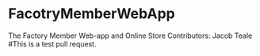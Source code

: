 # FacotryMemberWebApp
The Factory Member Web-app and Online Store
Contributors:
	Jacob Teale 
	#This is a test pull request.